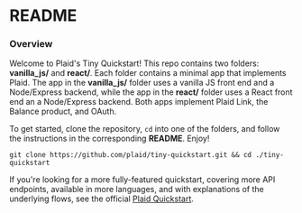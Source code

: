 # README

### Overview

Welcome to Plaid's Tiny Quickstart! This repo contains two folders: **vanilla_js/** and **react/**. Each folder contains a minimal app that implements Plaid. The app in the **vanilla_js/** folder uses a vanilla JS front end and a Node/Express backend, while the app in the **react/** folder uses a React front end an a Node/Express backend. Both apps implement Plaid Link, the Balance product, and OAuth.

To get started, clone the repository, `cd` into one of the folders, and follow the instructions in the corresponding **README**. Enjoy! 

```
git clone https://github.com/plaid/tiny-quickstart.git && cd ./tiny-quickstart
```

If you're looking for a more fully-featured quickstart, covering more API endpoints, available in more languages, and with explanations of the underlying flows, see the official [Plaid Quickstart](https://www.plaid.com/docs/quickstart). 
